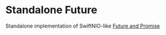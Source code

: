 # Standalone Future

Standalone implementation of SwiftNIO-like [Future and Promise](https://apple.github.io/swift-nio/docs/current/NIO/Classes/EventLoopFuture.html)

